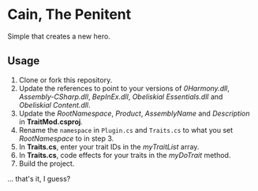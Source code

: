 # Cain, The Penitent

Simple that creates a new hero.

## Usage

1. Clone or fork this repository.
2. Update the references to point to your versions of _0Harmony.dll_, _Assembly-CSharp.dll_, _BepInEx.dll_, _Obeliskial Essentials.dll_ and _Obeliskial Content.dll_. 
3. Update the _RootNamespace_, _Product_, _AssemblyName_ and _Description_ in **TraitMod.csproj**.
4. Rename the `namespace` in `Plugin.cs` and `Traits.cs` to what you set _RootNamespace_ to in step 3.
5. In **Traits.cs**, enter your trait IDs in the _myTraitList_ array.
6. In **Traits.cs**, code effects for your traits in the _myDoTrait_ method.
7. Build the project.

... that's it, I guess?
